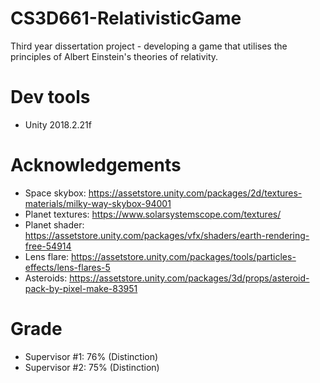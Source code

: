 # CS3D661-RelativisticGame
Third year dissertation project - developing a game that utilises the principles of Albert Einstein's theories of relativity.
# Dev tools
* Unity 2018.2.21f
# Acknowledgements
* Space skybox: https://assetstore.unity.com/packages/2d/textures-materials/milky-way-skybox-94001
* Planet textures: https://www.solarsystemscope.com/textures/
* Planet shader: https://assetstore.unity.com/packages/vfx/shaders/earth-rendering-free-54914
* Lens flare: https://assetstore.unity.com/packages/tools/particles-effects/lens-flares-5
* Asteroids: https://assetstore.unity.com/packages/3d/props/asteroid-pack-by-pixel-make-83951
# Grade
* Supervisor #1: 76% (Distinction)
* Supervisor #2: 75% (Distinction)
